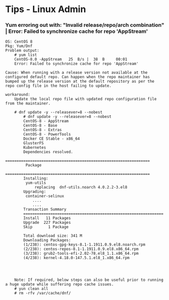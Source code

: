 # Tips - Linux Admin
### Yum erroring out with: "Invalid release/repo/arch combination" | Error: Failed to synchronize cache for repo 'AppStream'
	OS: CentOS 8
	Pkg: Yum/Dnf 
	Problem output:		
		# yum list
		CentOS-8.0 -AppStream	25  B/s |  38  B     00:01
		Error: Failed to synchronize cache for repo 'AppStream'
		
	Cause: When running with a release version not available at the configured default repo. Can happen when the repo maintainer has bumped up the release version at the default repository as per the repo config file in the host failing to update.
	
	workaround: 
		Update the local repo file with updated repo configuration file from the maintainer.
	
		# dnf update -y --releasever=8 --nobest
			# dnf update -y --releasever=8 --nobest
			CentOS-8 - AppStream                                            
			CentOS-8 - Base                                                 
			CentOS-8 - Extras                                               
			CentOS-8 - PowerTools                                           
			Docker CE Stable - x86_64                                       
			GlusterFS                                                       
			Kubernetes                                                      
			Dependencies resolved.   
			================================================================
			 Package                                                        
			================================================================
			Installing:                                                     
			 yum-utils                                                      
				 replacing  dnf-utils.noarch 4.0.2.2-3.el8                  
			Upgrading:                                                      
			 container-selinux
				....
				....
			Transaction Summary                                           
			==============================================================
			Install   11 Packages                                         
			Upgrade  227 Packages                                         
			Skip       1 Package                                          
																		  
			Total download size: 341 M                                    
			Downloading Packages:                                         
			(1/238): centos-gpg-keys-8.1-1.1911.0.9.el8.noarch.rpm        
			(2/238): centos-repos-8.1-1.1911.0.9.el8.x86_64.rpm           
			(3/238): grub2-tools-efi-2.02-78.el8_1.1.x86_64.rpm           
			(4/238): kernel-4.18.0-147.5.1.el8_1.x86_64.rpm               				



		
		Note: If required, below steps can also be useful prior to running a huge update while suffering repo cache issues.
		# yun clean all
		# rm -rfv /var/cache/dnf/
	